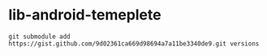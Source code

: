 # lib-android-temeplete

````shell
git submodule add https://gist.github.com/9d02361ca669d98694a7a11be3340de9.git versions
````